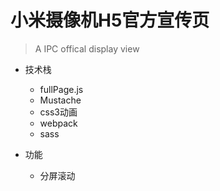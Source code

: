 # 小米摄像机H5官方宣传页
> A IPC offical display view

- 技术栈
  - fullPage.js
  - Mustache
  - css3动画
  - webpack
  - sass
  
- 功能
  - 分屏滚动
  
